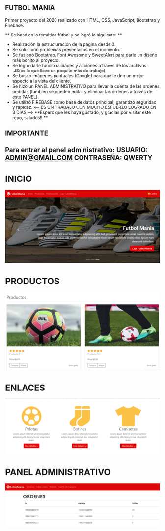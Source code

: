 ## FUTBOL MANIA
Primer proyecto del 2020 realizado con HTML, CSS, JavaScript, Bootstrap y Firebase.

** Se basó en la temática fútbol y se logró lo siguiente: **
- Realización la estructuración de la página desde 0.
- Se solucionó problemas presentados en el momento.
- Se fusionó Bootstrap, Font Awesome y SweetAlert para darle un diseño más bonito al proyecto.
- Se logró darle funcionalidades y acciones a través de los archivos .JS(es lo que llevo un poquito más de trabajo).
- Se buscó imágenes puntuales (Google) para que le den un mejor aspecto a la vista del cliente.
- Se hizo un PANEL ADMINISTRATIVO para llevar la cuenta de las ordenes pedidas (también se pueden editar y eliminar las órdenes a través de este PANEL). 
- Se utilizó FIREBASE como base de datos principal, garantizó seguridad y rapidez.
<-- ES UN TRABAJO CON MUCHO ESFUERZO LOGRADO EN 3 DIAS -->
**Espero que les haya gustado, y gracias por visitar este repo, saludos!! **
## IMPORTANTE
Para entrar al panel administrativo:
**USUARIO: ADMIN@GMAIL.COM**
**CONTRASEÑA: QWERTY**
------------
# INICIO
[![](https://github.com/AxelMendez1/imgpr/blob/master/inicial.PNG?raw=true)](https://xfutbolmaniax.000webhostapp.com/)

# PRODUCTOS
[![](https://github.com/AxelMendez1/imgpr/blob/master/productos.PNG?raw=true)](https://xfutbolmaniax.000webhostapp.com/#Productos)

# ENLACES
![](https://github.com/AxelMendez1/imgpr/blob/master/enlaces.PNG?raw=true)

# PANEL ADMINISTRATIVO
![](https://github.com/AxelMendez1/imgpr/blob/master/admin.PNG?raw=true)

